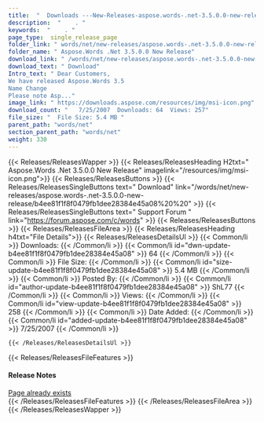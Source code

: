 ```yaml
---
title:  "  Downloads ---New-Releases-aspose.words-.net-3.5.0.0-new-release . " 
description:  "    . " 
keywords:  "    . " 
page_type:  single_release_page
folder_link: " words/net/new-releases/aspose.words-.net-3.5.0.0-new-release/"
folder_name: " Aspose.Words .Net 3.5.0.0 New Release"
download_link: " /words/net/new-releases/aspose.words-.net-3.5.0.0-new-release/b4ee81f1f8f0479fb1dee28384e45a08"
download_text: " Download"
Intro_text: " Dear Customers,
We have released Aspose.Words 3.5
Name Change
Please note Asp..."
image_link: " https://downloads.aspose.com/resources/img/msi-icon.png"
download_count: "   7/25/2007  Downloads: 64  Views: 257"
file_size: "  File Size: 5.4 MB "
parent_path: "words/net"
section_parent_path: "words/net"
weight: 330 
---
```


{{< Releases/ReleasesWapper >}}
  {{< Releases/ReleasesHeading H2txt=" Aspose.Words .Net 3.5.0.0 New Release" imagelink="/resources/img/msi-icon.png">}}
  {{< Releases/ReleasesButtons >}}
    {{< Releases/ReleasesSingleButtons text=" Download" link="/words/net/new-releases/aspose.words-.net-3.5.0.0-new-release/b4ee81f1f8f0479fb1dee28384e45a08%20%20" >}}
    {{< Releases/ReleasesSingleButtons text=" Support Forum " link="https://forum.aspose.com/c/words" >}}
  {{< Releases/ReleasesButtons >}}
  {{< Releases/ReleasesFileArea >}}
    {{< Releases/ReleasesHeading h4txt="File Details">}}
    {{< Releases/ReleasesDetailsUl >}}
            {{< Common/li  >}} Downloads: {{< /Common/li >}} 
      {{< Common/li id="dwn-update-b4ee81f1f8f0479fb1dee28384e45a08" >}} 64 {{< /Common/li >}} 
      {{< Common/li  >}} File Size: {{< /Common/li >}} 
      {{< Common/li id="size-update-b4ee81f1f8f0479fb1dee28384e45a08" >}} 5.4 MB {{< /Common/li >}} 
      {{< Common/li  >}} Posted By: {{< /Common/li >}} 
      {{< Common/li id="author-update-b4ee81f1f8f0479fb1dee28384e45a08" >}} ShL77 {{< /Common/li >}} 
      {{< Common/li  >}} Views: {{< /Common/li >}} 
      {{< Common/li id="view-update-b4ee81f1f8f0479fb1dee28384e45a08" >}} 258 {{< /Common/li >}} 
      {{< Common/li  >}} Date Added: {{< /Common/li >}} 
      {{< Common/li id="added-update-b4ee81f1f8f0479fb1dee28384e45a08" >}} 7/25/2007 {{< /Common/li >}} 

    {{< /Releases/ReleasesDetailsUl >}}

  {{< Releases/ReleasesFileFeatures >}}
      <h4>Release Notes</h4><div><a href="Page" already exists>Page already exists</a></div>
  {{< /Releases/ReleasesFileFeatures >}}
 {{< /Releases/ReleasesFileArea >}}
{{< /Releases/ReleasesWapper >}}


